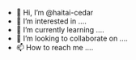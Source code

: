 - 👋 Hi, I’m @haitai-cedar
- 👀 I’m interested in ....
- 🌱 I’m currently learning ....
- 💞️ I’m looking to collaborate on ....
- 📫 How to reach me ....

<!---
haitai-cedar/haitai-cedar is a ✨ special ✨ repository because its `README.md` (this file) appears on your GitHub profile.
You can click the Preview link to take a look at your changes.
--->
